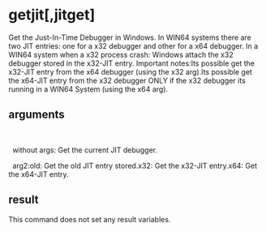 
# getjit[,jitget]

Get the Just-In-Time Debugger in Windows. In WIN64 systems there are two JIT entries: one for a x32 debugger and other for a x64 debugger. In a WIN64 system when a x32 process crash: Windows attach the x32 debugger stored in the x32-JIT entry. Important notes:Its possible get the   x32-JIT entry from the x64 debugger (using the x32 arg).Its possible get the x64-JIT entry from the   x32 debugger ONLY if the x32 debugger its running in a WIN64   System (using the x64 arg).

## arguments
  
  without args: Get the current JIT debugger. 
  arg2:old: Get the old JIT entry     stored.x32: Get the x32-JIT entry.x64: Get the     x64-JIT entry.

## result 
This command does not set any result variables.
